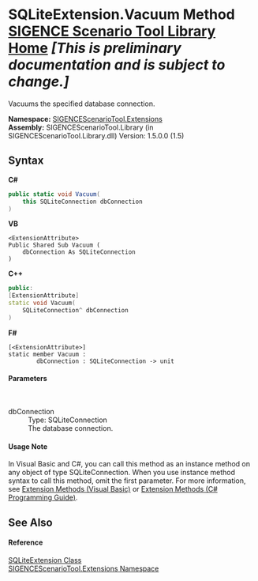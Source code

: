 # SQLiteExtension.Vacuum Method <a href="https://github.com/ObiWanLansi/SIGENCE-Scenario-Tool">SIGENCE Scenario Tool Library Home</a> _**\[This is preliminary documentation and is subject to change.\]**_

Vacuums the specified database connection.

**Namespace:**&nbsp;<a href="f2af11f5-ae9d-3dcc-a4a9-ba07a037925f.md">SIGENCEScenarioTool.Extensions</a><br />**Assembly:**&nbsp;SIGENCEScenarioTool.Library (in SIGENCEScenarioTool.Library.dll) Version: 1.5.0.0 (1.5)

## Syntax

**C#**<br />
``` C#
public static void Vacuum(
	this SQLiteConnection dbConnection
)
```

**VB**<br />
``` VB
<ExtensionAttribute>
Public Shared Sub Vacuum ( 
	dbConnection As SQLiteConnection
)
```

**C++**<br />
``` C++
public:
[ExtensionAttribute]
static void Vacuum(
	SQLiteConnection^ dbConnection
)
```

**F#**<br />
``` F#
[<ExtensionAttribute>]
static member Vacuum : 
        dbConnection : SQLiteConnection -> unit 

```


#### Parameters
&nbsp;<dl><dt>dbConnection</dt><dd>Type: SQLiteConnection<br />The database connection.</dd></dl>

#### Usage Note
In Visual Basic and C#, you can call this method as an instance method on any object of type SQLiteConnection. When you use instance method syntax to call this method, omit the first parameter. For more information, see <a href="http://msdn.microsoft.com/en-us/library/bb384936.aspx">Extension Methods (Visual Basic)</a> or <a href="http://msdn.microsoft.com/en-us/library/bb383977.aspx">Extension Methods (C# Programming Guide)</a>.

## See Also


#### Reference
<a href="ba2e0331-d80c-b9c0-226b-e22ef62f61eb.md">SQLiteExtension Class</a><br /><a href="f2af11f5-ae9d-3dcc-a4a9-ba07a037925f.md">SIGENCEScenarioTool.Extensions Namespace</a><br />